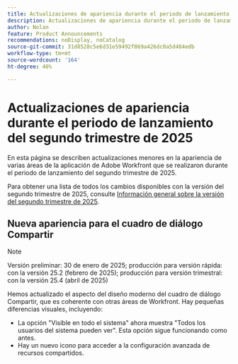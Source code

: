 ```yaml
---
title: Actualizaciones de apariencia durante el periodo de lanzamiento del segundo trimestre de 2025
description: Actualizaciones de apariencia durante el periodo de lanzamiento del segundo trimestre de 2025
author: Nolan
feature: Product Announcements
recommendations: noDisplay, noCatalog
source-git-commit: 31d8528c5e6d31e59492f869a426dc0a5d484edb
workflow-type: tm+mt
source-wordcount: '164'
ht-degree: 46%

---
```


# Actualizaciones de apariencia durante el periodo de lanzamiento del segundo trimestre de 2025

En esta página se describen actualizaciones menores en la apariencia de varias áreas de la aplicación de Adobe Workfront que se realizaron durante el periodo de lanzamiento del segundo trimestre de 2025.

Para obtener una lista de todos los cambios disponibles con la versión del segundo trimestre de 2025, consulte [Información general sobre la versión del segundo trimestre de 2025](/help/quicksilver/product-announcements/product-releases/25-q2-release-activity/25-q2-release-overview.md).

## Nueva apariencia para el cuadro de diálogo Compartir

>[!NOTE]
>
>Versión preliminar: 30 de enero de 2025; producción para versión rápida: con la versión 25.2 (febrero de 2025); producción para versión trimestral: con la versión 25.4 (abril de 2025)

Hemos actualizado el aspecto del diseño moderno del cuadro de diálogo Compartir, que es coherente con otras áreas de Workfront. Hay pequeñas diferencias visuales, incluyendo:

* La opción &quot;Visible en todo el sistema&quot; ahora muestra &quot;Todos los usuarios del sistema pueden ver&quot;. Esta opción sigue funcionando como antes.
* Hay un nuevo icono para acceder a la configuración avanzada de recursos compartidos.
